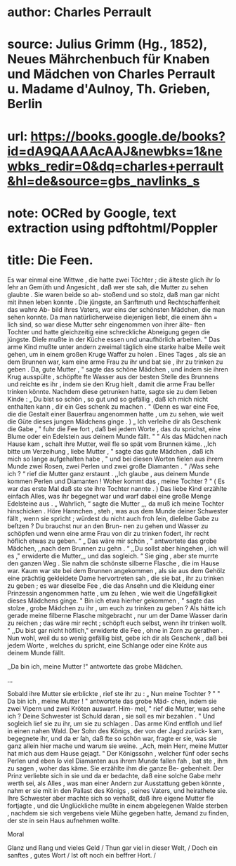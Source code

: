 # author: Charles Perrault
# source: Julius Grimm (Hg., 1852), Neues Mährchenbuch für Knaben und Mädchen von Charles Perrault u. Madame d'Aulnoy, Th. Grieben, Berlin
# url: https://books.google.de/books?id=dA9QAAAAcAAJ&newbks=1&newbks_redir=0&dq=charles+perrault&hl=de&source=gbs_navlinks_s
# note: OCRed by Google, text extraction using pdftohtml/Poppler
# title: Die Feen.

Es war einmal eine Wittwe , die hatte zwei Töchter ; die
älteste glich ihr ſo ſehr an Gemüth und Angesicht , daß wer ste
sah, die Mutter zu sehen glaubte . Sie waren beide so ab-
stoßend und so stolz, daß man gar nicht mit ihnen leben konnte .
Die jüngste, an Sanftmuth und Rechtschaffenheit das wahre Ab-
bild ihres Vaters, war eins der schönsten Mädchen, die man sehen
konnte. Da man natürlicherweise diejenigen liebt, die einem ähn =
lich sind, so war diese Mutter sehr eingenommen von ihrer älte-
ften Tochter und hatte gleichzeitig eine schreckliche Abneigung gegen
die jüngste. Dieſe mußte in der Küche essen und unaufhörlich arbeiten.
" Das arme Kind mußte unter andern zweimal täglich eine
starke halbe Meile weit gehen, um in einem großen Kruge Waffer
zu holen . Eines Tages , als sie an dem Brunnen war, kam eine
arme Frau zu ihr und bat sie , ihr zu trinken zu geben . Da,
gute Mutter , " sagte das schöne Mädchen , und indem sie ihren
Krug ausspülte , schöpfte fte Wasser aus der besten Stelle des
Brunnens und reichte es ihr , indem sie den Krug hielt , damit
die arme Frau beſſer trinken könnte. Nachdem diese getrunken
hatte, sagte sie zu dem lieben Kinde : „ Du bist so schön , so gut
und so gefällig , daß ich mich nicht enthalten kann , dir ein Ges
schenk zu machen . " (Denn es war eine Fee, die die Gestalt einer
Bauerfrau angenommen hatte , um zu sehen, wie weit die Güte
dieses jungen Mädchens ginge . ) „ Ich verleihe dir als Geschenk
die Gabe , " fuhr die Fee fort , daß bei jedem Worte , das du
sprichst, eine Blume oder ein Edelstein aus deinem Munde fällt. " "
Als das Mädchen nach Hause kam , schalt ihre Mutter, weil
fle so spät vom Brunnen käme.
,,Ich bitte um Verzeihung , liebe Mutter , " sagte das gute
Mädchen , daß ich mich so lange aufgehalten habe , " und bei
diesen Worten fielen aus ihrem Munde zwei Rosen, zwei Perlen
und zwei große Diamanten .
" /Was sehe ich ? “ rief die Mutter ganz erstaunt . ,,Ich
glaube , aus deinem Munde kommen Perlen und Diamanten !
Woher kommt das , meine Tochter ? " ( Es war das erste Mal
daß ste ste ihre Tochter nannte . )
Das liebe Kind erzählte einfach Alles, was ihr begegnet war
und warf dabei eine große Menge Edelsteine aus .
„ Wahrlich, “ sagte die Mutter ,,, da muß ich meine Tochter
hinschicken . Höre Hannchen , steh , was aus dem Munde deiner
Schwester fällt , wenn sie spricht ; würdest du nicht auch froh
ſein, dieſelbe Gabe zu beſtzen ? Du brauchst nur an den Brun-
nen zu gehen und Wasser zu schöpfen und wenn eine arme Frau
von dir zu trinken fodert, ihr recht höflich etwas zu geben. “
„ Das wäre mir schön , " antwortete das grobe Mädchen,
,,nach dem Brunnen zu gehn . “
,,Du sollst aber hingehen , ich will es ," erwiderte die
Mutter,,, und das sogleich. “
Sie ging , aber ste murrte den ganzen Weg . Sie nahm
die schönste silberne Flasche , die im Hause war. Kaum war ste
bei dem Brunnen angekommen , als sie aus dem Gehölz eine
prächtig gekleidete Dame hervortreten sah , die sie bat , ihr zu
trinken zu geben ; es war dieselbe Fee , die das Ansehn und die
Kleidung einer Prinzessin angenommen hatte , um zu ſehen , wie
weit die Ungefälligkeit dieses Mädchens ginge.
" Bin ich etwa hierher gekommen , " sagte das stolze , grobe
Mädchen zu ihr , um euch zu trinken zu geben ? Als hätte ich
gerade meine filberne Flasche mitgebracht , nur um der Dame
Wasser darin zu reichen ; das wäre mir recht ; schöpft euch selbst,
wenn ihr trinken wollt. "
,,Du bist gar nicht höflich," erwiderte die Fee , ohne in
Zorn zu gerathen . Nun wohl, weil du so wenig gefällig bist,
gebe ich dir als Geschenk , daß bei jedem Worte , welches du
spricht, eine Schlange oder eine Kröte aus deinem Munde fällt.

,,Da bin ich, meine Mutter !" antwortete das grobe Mädchen. 

...

Sobald ihre Mutter sie erblickte , rief ste ihr zu : „ Nun meine
Tochter ? "
" Da bin ich , meine Mutter ! " antwortete das grobe Mäd-
chen, indem sie zwei Vipern und zwei Kröten auswarf. Him-
mel, " rief die Mutter, was sehe ich ? Deine Schwester ist Schuld
daran , sie soll es mir bezahlen . " Und sogleich lief sie zu ihr,
um sie zu schlagen . Das arme Kind entfloh und lief in einen
nahen Wald. Der Sohn des Königs, der von der Jagd zurück-
kam, begegnete ihr, und da er ſah, daß fte so schön war, fragte
er sie, was sie ganz allein hier mache und warum sie weine.
,,Ach, mein Herr, meine Mutter hat mich aus dem Hause
gejagt. "
Der Königssohn , welcher fünf oder sechs Perlen und eben
ſo viel Diamanten aus ihrem Munde fallen fah , bat ste , ihm
zu sagen , woher das käme. Sie erzählte ihm die ganze Be-
gebenheit. Der Prinz verliebte sich in sie und da er bedachte,
daß eine solche Gabe mehr werth sei, als Alles , was man einer
Andern zur Ausstattung geben könnte , nahm er sie mit in den
Pallast des Königs , seines Vaters, und heirathete sie. Ihre
Schwester aber machte sich so verhaßt, daß ihre eigene Mutter fle
fortjagte , und die Unglückliche mußte in einem abgelegenen
Walde sterben , nachdem sie sich vergebens viele Mühe gegeben
hatte, Jemand zu finden, der ste in sein Haus aufnehmen wollte.

Moral

Glanz und Rang und vieles Geld /
Thun gar viel in dieser Welt, /
Doch ein sanftes , gutes Wort /
Ist oft noch ein beffrer Hort. /
